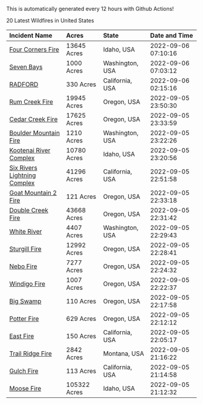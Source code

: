 This is automatically generated every 12 hours with Github Actions!

20 Latest Wildfires in United States

 | Incident Name | Acres | State | Date and Time |
|:---|:---|:---|:---|
| [Four Corners Fire](https://inciweb.nwcg.gov/incident/8331/) | 13645 Acres | Idaho, USA | 2022-09-06 07:10:16 |
| [Seven Bays](https://inciweb.nwcg.gov/incident/8391/) | 1000 Acres | Washington, USA | 2022-09-06 07:03:12 |
| [RADFORD](https://inciweb.nwcg.gov/incident/8390/) | 330 Acres | California, USA | 2022-09-06 02:15:16 |
| [Rum Creek Fire](https://inciweb.nwcg.gov/incident/8348/) | 19945 Acres | Oregon, USA | 2022-09-05 23:50:30 |
| [Cedar Creek Fire](https://inciweb.nwcg.gov/incident/8307/) | 17625 Acres | Oregon, USA | 2022-09-05 23:33:59 |
| [Boulder Mountain Fire](https://inciweb.nwcg.gov/incident/8382/) | 1210 Acres | Washington, USA | 2022-09-05 23:22:26 |
| [Kootenai River Complex ](https://inciweb.nwcg.gov/incident/8378/) | 10780 Acres | Idaho, USA | 2022-09-05 23:20:56 |
| [Six Rivers Lightning Complex](https://inciweb.nwcg.gov/incident/8312/) | 41296 Acres | California, USA | 2022-09-05 22:51:58 |
| [Goat Mountain 2 Fire](https://inciweb.nwcg.gov/incident/8380/) | 121 Acres | Oregon, USA | 2022-09-05 22:33:18 |
| [Double Creek Fire](https://inciweb.nwcg.gov/incident/8366/) | 43668 Acres | Oregon, USA | 2022-09-05 22:31:42 |
| [White River ](https://inciweb.nwcg.gov/incident/8329/) | 4407 Acres | Washington, USA | 2022-09-05 22:29:43 |
| [Sturgill Fire](https://inciweb.nwcg.gov/incident/8364/) | 12992 Acres | Oregon, USA | 2022-09-05 22:28:41 |
| [Nebo Fire](https://inciweb.nwcg.gov/incident/8363/) | 7277 Acres | Oregon, USA | 2022-09-05 22:24:32 |
| [Windigo Fire](https://inciweb.nwcg.gov/incident/8292/) | 1007 Acres | Oregon, USA | 2022-09-05 22:22:37 |
| [Big Swamp](https://inciweb.nwcg.gov/incident/8323/) | 110 Acres | Oregon, USA | 2022-09-05 22:17:58 |
| [Potter Fire](https://inciweb.nwcg.gov/incident/8291/) | 629 Acres | Oregon, USA | 2022-09-05 22:12:12 |
| [East Fire](https://inciweb.nwcg.gov/incident/8359/) | 150 Acres | California, USA | 2022-09-05 22:05:17 |
| [Trail Ridge Fire](https://inciweb.nwcg.gov/incident/8365/) | 2842 Acres | Montana, USA | 2022-09-05 21:16:22 |
| [Gulch Fire](https://inciweb.nwcg.gov/incident/8362/) | 113 Acres | California, USA | 2022-09-05 21:14:58 |
| [Moose Fire](https://inciweb.nwcg.gov/incident/8249/) | 105322 Acres | Idaho, USA | 2022-09-05 21:12:32 |
